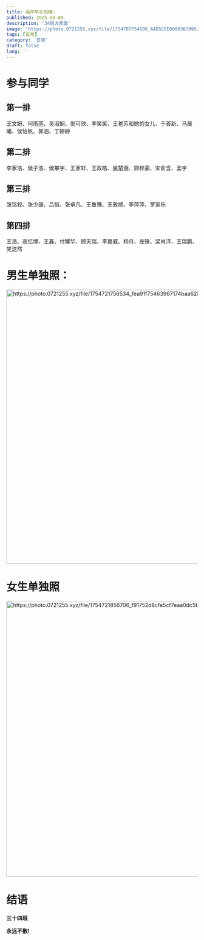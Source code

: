 ```yaml
---
title: 高中毕业照喵~
published: 2025-08-09
description: '34班大家庭'
image: 'https://photo.0721255.xyz/file/1754707754506_AAD5CEE8090367995245C7E6C59F128C.jpg'
tags: [日常]
category: '日常'
draft: false 
lang: ''
---
```


# 参与同学

## 第一排

王文妍、何雨菡、吴淑娴、倪可欣、李笑笑、王艳芳和她的女儿、于荟新、马晨曦、侯怡帆、郭涵、丁婷婷

## 第二排

李家浩、侯子浩、侯攀宇、王家轩、王政皓、屈楚涵、顾梓豪、宋俞含、孟宇

## 第三排

张铭权、张少康、吕恒、张卓凡、王鲁豫、王政顺、李萍萍、罗家乐

## 第四排

王浩、高忆博、王鑫、付耀华、顾天瑞、李嘉威、杨月、左锋、梁肖洋、王瑞鹏、党送然

# 男生单独照：

<img src="https://photo.0721255.xyz/file/1754721756534_fea91f75463967174baa62bd9be612d9.jpg" title="" alt="https://photo.0721255.xyz/file/1754721756534_fea91f75463967174baa62bd9be612d9.jpg" width="722">

# 女生单独照

<img src="https://photo.0721255.xyz/file/1754721856706_f91752d8cfe5cf7eaa0dc5b91e911e0a.jpeg" title="" alt="https://photo.0721255.xyz/file/1754721856706_f91752d8cfe5cf7eaa0dc5b91e911e0a.jpeg" width="726">

# 结语

**三十四班**

**永远不散!**
